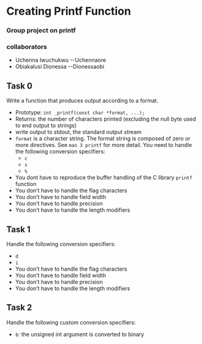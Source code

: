 # Creating Printf Function
### Group project on printf
### collaborators
* Uchenna Iwuchukwu  --Uchennaore
* Obiakalusi Dionessa --Dionessaobi

## Task 0
Write a function that produces output according to a format.

- Prototype: `int _printf(const char *format, ...);`
- Returns: the number of characters printed (excluding the null byte used to end output to strings)
- write output to stdout, the standard output stream
- `format` is a character string. The format string is composed of zero or more directives. See `man 3 printf` for more detail. You need to handle the following conversion specifiers:
	- `c`
	- `s`
	- `%`
- You dont have to reproduce the buffer handling of the C library `printf` function
- You don’t have to handle the flag characters
- You don’t have to handle field width
- You don’t have to handle precision
- You don’t have to handle the length modifiers

## Task 1
Handle the following conversion specifiers:
- `d`
- `i`
- You don’t have to handle the flag characters
- You don’t have to handle field width
- You don’t have to handle precision
- You don’t have to handle the length modifiers

## Task 2
Handle the following custom conversion specifiers:
- `b`: the unsigned int argument is converted to binary
